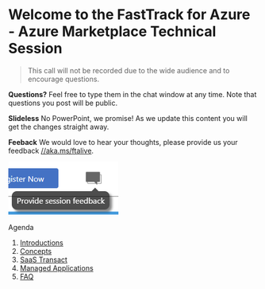 # Welcome to the FastTrack for Azure - Azure Marketplace Technical Session

> This call will not be recorded due to the wide audience and to encourage questions.

**Questions?** Feel free to type them in the chat window at any time. Note that questions you post will be public. 

**Slideless** No PowerPoint, we promise! As we update this content you will get the changes straight away.

**Feeback** We would love to hear your thoughts, please provide us your feedback [//aka.ms/ftalive](https://aka.ms/ftalive).

![Feedback screenshot](/images/feedback.png)

Agenda
1. [Introductions](./docs/intro.md)
1. [Concepts](./docs/concepts.md)
1. [SaaS Transact](./docs/saastransact.md)
1. [Managed Applications](./docs/managedapp.md)
1. [FAQ](./docs/faq.md)
